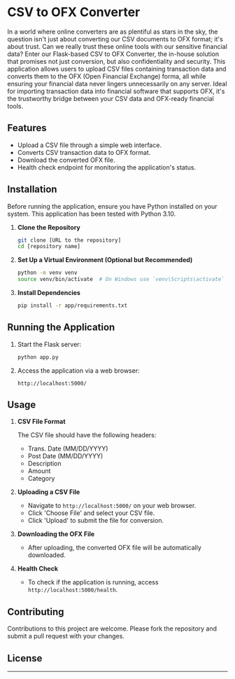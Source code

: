 

# CSV to OFX Converter

In a world where online converters are as plentiful as stars in the sky, the question isn't just about converting our CSV documents to OFX format; it's about trust. Can we really trust these online tools with our sensitive financial data? Enter our Flask-based CSV to OFX Converter, the in-house solution that promises not just conversion, but also confidentiality and security. This application allows users to upload CSV files containing transaction data and converts them to the OFX (Open Financial Exchange) forma, all while ensuring your financial data never lingers unnecessarily on any server. Ideal for importing transaction data into financial software that supports OFX, it's the trustworthy bridge between your CSV data and OFX-ready financial tools.

## Features

- Upload a CSV file through a simple web interface.
- Converts CSV transaction data to OFX format.
- Download the converted OFX file.
- Health check endpoint for monitoring the application's status.

## Installation

Before running the application, ensure you have Python installed on your system. This application has been tested with Python 3.10.

1. **Clone the Repository**

   ```bash
   git clone [URL to the repository]
   cd [repository name]
   ```

2. **Set Up a Virtual Environment (Optional but Recommended)**

   ```bash
   python -m venv venv
   source venv/bin/activate  # On Windows use `venv\Scripts\activate`
   ```

3. **Install Dependencies**

   ```bash
   pip install -r app/requirements.txt
   ```

## Running the Application

1. Start the Flask server:

   ```bash
   python app.py
   ```

2. Access the application via a web browser:

   ```
   http://localhost:5000/
   ```

## Usage

1. **CSV File Format**

   The CSV file should have the following headers:
   - Trans. Date (MM/DD/YYYY)
   - Post Date (MM/DD/YYYY)
   - Description
   - Amount
   - Category

2. **Uploading a CSV File**

   - Navigate to `http://localhost:5000/` on your web browser.
   - Click 'Choose File' and select your CSV file.
   - Click 'Upload' to submit the file for conversion.

3. **Downloading the OFX File**

   - After uploading, the converted OFX file will be automatically downloaded.

4. **Health Check**

   - To check if the application is running, access `http://localhost:5000/health`.

## Contributing

Contributions to this project are welcome. Please fork the repository and submit a pull request with your changes.

## License



---

